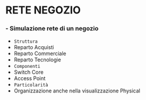 # RETE NEGOZIO

### - Simulazione rete di un negozio
- `Struttura`
- Reparto Acquisti
- Reparto Commerciale
- Reparto Tecnologie
- `Componenti`
- Switch Core
- Access Point
- `Particolarità`
- Organizzazione anche nella visualizzazione Physical
